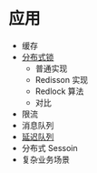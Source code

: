 # 应用

- 缓存
- [分布式锁](./分布式锁.md)
    - 普通实现
    - Redisson 实现
    - Redlock 算法
    - 对比
- 限流
- 消息队列
- [延迟队列](./延迟队列.md)
- 分布式 Sessoin
- 复杂业务场景